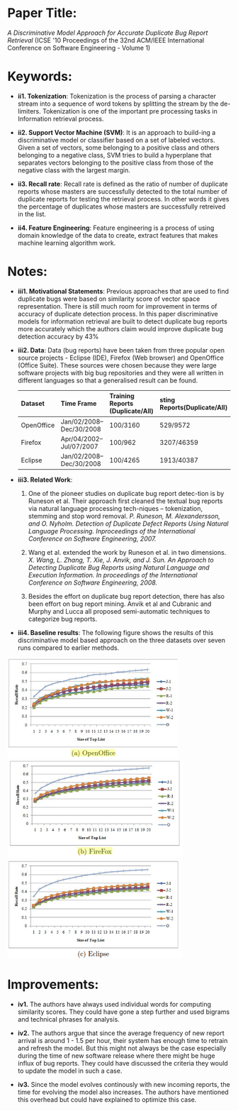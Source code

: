 # Paper Title:
*A Discriminative Model Approach for Accurate Duplicate Bug Report Retrieval* 
(ICSE '10 Proceedings of the 32nd ACM/IEEE International Conference on Software Engineering - Volume 1)


# Keywords:
* **ii1. Tokenization**: Tokenization is the process of parsing a character stream into a sequence of word tokens by splitting the stream by the de-limiters. Tokenization is one of the important pre processing tasks in Information retrieval process.

* **ii2. Support Vector Machine (SVM)**: It is an approach to build-ing a discriminative model or classifier based on a set of labeled vectors. Given a set of vectors, some belonging to a positive class and others belonging to a negative class, SVM tries to build a hyperplane that separates vectors belonging to the positive class from those of the negative class with the largest margin.

* **ii3. Recall rate**: Recall rate is defined as the ratio of number of duplicate reports whose masters are successfully detected to the total number of duplicate reports for testing the retrieval process. In other words it gives the percentage of duplicates whose masters are successfully retreived in the list.

* **ii4. Feature Engineering**: Feature engineering is a process of using domain knowledge of the data to create, extract features that makes machine learning algorithm work.

# Notes:
* **iii1. Motivational Statements**:
Previous approaches that are used to find duplicate bugs were based on similarity score of vector space representation.
There is still much room for improvement in terms of accuracy of duplicate detection process. In this paper discriminative models for information retrieval are built to detect duplicate bug reports more accurately which the authors claim would improve duplicate bug detection accuracy by 43%

* **iii2. Data**:
Data (bug reports) have been taken from three popular open source projects - Eclipse (IDE), Firefox (Web browser) and OpenOffice (Office Suite). These sources were chosen because they were large software projects with big bug repositories and they were all written in different languages so that a generalised result can be found.


  | Dataset | Time Frame | Training Reports (Duplicate/All) | sting Reports(Duplicate/All)| 
  ----------|------------|----------------------------------|-----------------------------|
  |OpenOffice |Jan/02/2008–Dec/30/2008|100/3160|529/9572 |
  |Firefox|Apr/04/2002–Jul/07/2007|100/962|3207/46359 |
  |Eclipse |Jan/02/2008–Dec/30/2008|100/4265|1913/40387 |

* **iii3. Related Work**:
  1. One of the pioneer studies on duplicate bug report detec-tion is by Runeson et al. Their approach first cleaned the textual bug reports via natural language processing tech-niques – tokenization, stemming and stop word removal. 
    *P. Runeson, M. Alexandersson, and O. Nyholm. Detection of Duplicate Defect Reports Using Natural Language Processing. Inproceedings of the International Conference on Software Engineering, 2007.*
    
  2. Wang et al. extended the work by Runeson et al. in two dimensions.
    *X. Wang, L. Zhang, T. Xie, J. Anvik, and J. Sun. An Approach to Detecting Duplicate Bug Reports using Natural Language and Execution Information. In proceedings of the International Conference on Software Engineering, 2008.*

  3. Besides the effort on duplicate bug report detection, there has also been effort on bug report mining. Anvik et al and Cubranic and Murphy and Lucca all proposed semi-automatic techniques to categorize bug reports.

* **iii4. Baseline results**: The following figure shows the results of this discriminative model based approach on the three datasets over seven runs compared to earlier methods.

![Open office](pics/openoffice.png) ![Firefox](pics/firefox.png) ![Eclipse](pics/eclipse.png)

# Improvements:
* **iv1.** The authors have always used individual words for computing similarity scores. They could have gone a step further and used bigrams and technical phrases for analysis.
* **iv2.** The authors argue that since the average frequency of new report arrival is around 1 - 1.5 per hour, their system has enough time to retrain and refresh the model. But this might not always be the case especially during the time of new software release where there might be huge influx of bug reports. They could have discussed the criteria they would to update the model in such a case.  

* **iv3.** Since the model evolves continously with new incoming reports, the time for evolving the model also increases. The authors have mentioned this overhead but could have explained to optimize this case.

